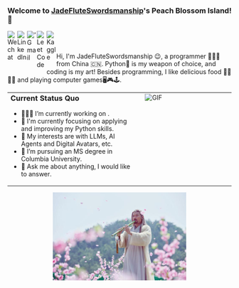 ### Welcome to [JadeFluteSwordsmanship](https://github.com/JadeFluteSwordsmanship)'s Peach Blossom Island!👋

<a href="https://raw.githubusercontent.com/JadeFluteSwordsmanship/JadeFluteSwordsmanship/main/images/wechat.jpg" target="_blank">
  <img align="left" alt="Wechat" width="22px" src="https://cdn.jsdelivr.net/npm/simple-icons@3.1.0/icons/wechat.svg" />
</a>
<a href="https://www.linkedin.com/in/simon-xsy/">
  <img align="left" alt="LinkedIn" width="22px" src="https://cdn.jsdelivr.net/npm/simple-icons@3.1.0/icons/linkedin.svg" />
</a>
<a href="mailto:sx2401@columbia.edu">
  <img align="left" alt="'Gmail" width="22px" src="https://cdn.jsdelivr.net/npm/simple-icons@3.1.0/icons/gmail.svg" />
</a>
<a href="https://leetcode.com/u/simon_ddup/">
  <img align="left" alt="LeetCode" width="22px" src="https://cdn.jsdelivr.net/npm/simple-icons@3.1.0/icons/leetcode.svg" />
</a>
<a href="https://www.kaggle.com/simonxsy">
  <img align="left" alt="Kaggle" width="22px" src="https://cdn.jsdelivr.net/npm/simple-icons@3.1.0/icons/kaggle.svg" />
</a>

<br />
<br />

Hi, I'm JadeFluteSwordsmanship 😉, a programmer 👨🏻‍💻 from China 🇨🇳. Python🐍 is my weapon of choice, and coding is my art! Besides programming, I like delicious food 🥗🥩🌮🍣 and playing computer games🖥️🎮🕹️.

<!-- 用 table 但强制去掉边框 -->

<table border="0" cellspacing="0" cellpadding="0" width="100%" style="border-collapse: collapse; border: none;">
  <tr style="vertical-align: top;">
    <!-- 左侧 Status Quo -->
    <td width="60%" style="padding-right: 20px; border: none;">
      <h3 style="margin-top: 0;">Current Status Quo</h3>
      <ul style="margin-top: 0; padding-top: 0;">
        <li>👨🏻‍💻 I’m currently working on <private repository>.</li>
        <li>🌱 I'm currently focusing on applying and improving my Python skills.</li>
        <li>🤔 My interests are with LLMs, AI Agents and Digital Avatars, etc.</li>
        <li>💼 I’m pursuing an MS degree in Columbia University.</li>
        <li>💬 Ask me about anything, I would like to answer.</li>
      </ul>
    </td>
    <!-- 右侧 GIF 图片 -->
    <td width="40%" style="border: none;">
      <img src="https://media.giphy.com/media/iIqmM5tTjmpOB9mpbn/giphy.gif" alt="GIF" width="280">
    </td>
  </tr>
</table>

<!-- 居中的黄药师 -->
<p align="center">
  <img src="images/huang.jpeg" alt="黄药师" width="300">
</p>

<!--![JadeFluteSwordsmanship's github stats](https://github-readme-stats.vercel.app/api?username=JadeFluteSwordsmanship&show_icons=true&hide_border=true) -->


